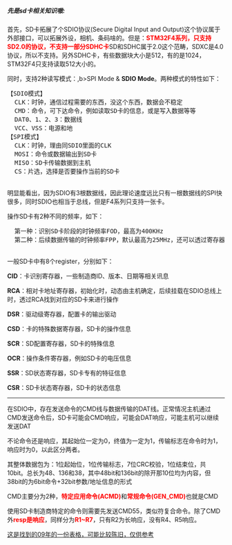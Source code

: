 <h5>先是sd卡相关知识嗷:</h5>
  <p>首先，SD卡拓展了个SDIO协议(Secure Digital Input and Output)这个协议属于外部接口，可以拓展外设，相机、条码啥的。但是：<b style="color:red;">STM32F4系列，只支持SD2.0的协议，不支持一部分SDHC卡</b>SD和SDHC属于2.0这个范畴，SDXC是4.0协议，所以不支持。另外SDHC卡，有些数据块大小是512，有的是1024，STM32F4只支持读取512大小的。</p>
  <p>同时，支持2种读写模式：,b>SPI Mode</b> & <b>SDIO Mode</b>。两种模式的特性如下：</p>
  <pre>
【SDIO模式】
  CLK：时钟，通信过程需要的东西，没这个东西，数据会不稳定
  CMD：命令，可下达命令，例如读取SD卡的信息，或是写入数据等等
  DAT0、1、2、3：数据线
  VCC、VSS：电源和地
【SPI模式】
  CLK：时钟，理由同SDIO里面的CLK
  MOSI：命令或数据输出到SD卡
  MISO：SD卡传输数据到主机
  CS：片选，选择是否要操作当前的SD卡
  </pre>
  <p>明显能看出，因为SDIO有3根数据线，因此理论速度远比只有一根数据线的SPI快很多，同时SDIO也相当于总线，但是F4系列只支持一张卡。</p>
  <p>操作SD卡有2种不同的频率，如下：</p>
  <pre>
  第一种：识别SD卡阶段的时钟频率FOD，最高为400KHz
  第二种：后续数据传输的时钟频率FPP，默认最高为25MHz，还可以透过寄存器修改，修改后最高为50MHz。
  </pre>
  <p>一般SD卡中有8个register，分别如下：</p>
  <p><b>CID</b>：卡识别寄存器，一些制造商ID、版本、日期等相关讯息</p>
  <p><b>RCA</b>：相对卡地址寄存器，初始化时，动态由主机确定，后续挂载在SDIO总线上时，透过RCA找到对应的SD卡来进行操作</p>
  <p><b>DSR</b>：驱动级寄存器，配置卡的输出驱动</p>
  <p><b>CSD</b>：卡的特殊数据寄存器，SD卡的操作信息</p>
  <p><b>SCR</b>：SD配置寄存器，SD卡的特殊信息</p>
  <p><b>OCR</b>：操作条件寄存器，例如SD卡的电压信息</p>
  <p><b>SSR</b>：SD状态寄存器，SD卡专有的特征信息</p>
  <p><b>CSR</b>：SD卡状态寄存器，SD卡的状态信息</p>
  
  <hr>
  
  <p>在SDIO中，存在发送命令的CMD线与数据传输的DAT线。正常情况主机通过CMD发送命令后，SD卡可能会CMD响应，可能会DAT响应，可能主机可以继续发送DAT</p>
  <p>不论命令还是响应，其起始位一定为0，终值为一定为1，传输标志在命令时为1，响应时为0，以此区分两者。</p>
  <p>其整体数据包为：1位起始位，1位传输标志，7位CRC校验，1位结束位，共10bit。总长为48、136和38，其中48bit和136bit的除开那10位均为内容，但38bit的为6bit命令+32bit参数/地址信息的形式 </p>
  <p>CMD主要分为2种，<b style="color:red;">特定应用命令(ACMD)</b>和<b style="color:red;">常规命令(GEN_CMD)</b>也就是CMD</p>
  <p>使用SD卡制造商特定的命令则需要先发送CMD55，类似符复合命令。除了CMD外<b style="color:red;">resp是响应</b>，同样分为<b style="color:red;">R1~R7</b>，只有R2为长响应，没有R4、R5响应。</p>
  <p><a href="https://github.com/xjc147896325/Cross-hardware-recording/blob/main/SD_command%20and%20register%20list.pdf" target="_blank">这是找到的09年的一份表格，可能比较陈旧，仅供参考</p>
